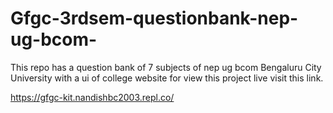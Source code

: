 # Gfgc-3rdsem-questionbank-nep-ug-bcom-
This repo has a question bank of 7 subjects of nep ug bcom Bengaluru City University with a ui of college website 
for view this project live visit this link.

https://gfgc-kit.nandishbc2003.repl.co/
